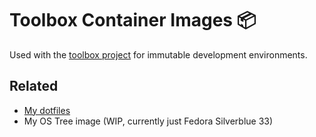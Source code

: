 # Toolbox Container Images :package:

Used with the [toolbox project](https://github.com/containers/toolbox/) for immutable development environments.

## Related
- [My dotfiles](https://github.com/jcsho/dotfiles)
- My OS Tree image (WIP, currently just Fedora Silverblue 33)
